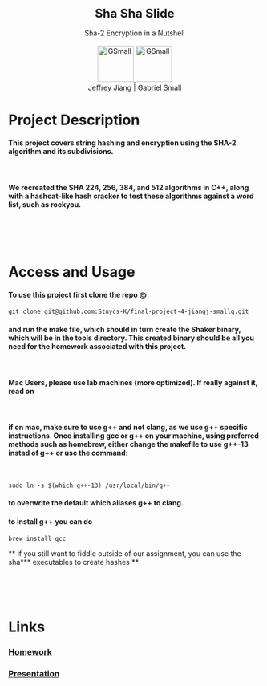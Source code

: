 <p align="center">
<font size="5">
  <h3 align="center" >Sha Sha Slide</h3>
</font>  
  <p align="center">
    Sha-2 Encryption in a Nutshell
    <br> </br>
    <a href="https://tryhackme.com/p/Jeffrey.J">
    <img src="https://i.imgur.com/dODfC6z.gif"  alt="GSmall" width=72 height=72>
    </a>
    <a href="https://tryhackme.com/p/GSmall">
    <img src="https://tryhackme-images.s3.amazonaws.com/user-avatars/c31ea6bfbcc1fa28101976dced850e48.png"  alt="GSmall" width=72 height=72>
    <br> 
    </a>
      <a href="https://tryhackme.com/p/Jeffrey.J">
        Jeffrey Jiang </a>
        <a href="https://tryhackme.com/p/GSmall">
          | Gabriel Small</a>
    </a>
  </p>
</p>  





# Project Description



#### This project covers string hashing and encryption using the SHA-2 algorithm and its subdivisions.  

<br> 

#### We recreated the SHA 224, 256, 384, and 512 algorithms in C++, along with a hashcat-like hash cracker to test these algorithms against a word list, such as rockyou. 


<br><br>
</br>

# Access and Usage



#### To use this project first clone the repo @
```
git clone git@github.com:Stuycs-K/final-project-4-jiangj-smallg.git
```
#### and run the make file, which should in turn create the Shaker binary, which will be in the tools directory. This created binary should be all you need for the homework associated with this project. 
<br>

#### **Mac Users, please use lab machines (more optimized). If really against it, read on**
<br>

#### if on mac, make sure to use g++ and not clang, as we use g++ specific instructions. Once installing gcc or g++ on your machine, using preferred methods such as homebrew, either change the makefile to use **g++-13** instad of **g++** or use the command:
<br>

```
sudo ln -s $(which g++-13) /usr/local/bin/g++
```


#### to overwrite the default which aliases g++ to clang.

#### to install g++ you can do
``` 
brew install gcc
```

** if you still want to fiddle outside of our assignment, you can use the sha*** executables to create hashes **

<br></br><br>

# Links

### [Homework](HOMEWORK.md)
### [Presentation](PRESENTATION.md)



